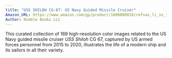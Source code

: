 ```yaml
---
title: "USS SHILOH CG-67: US Navy Guided Missile Cruiser"
Amazon_URL: https://www.amazon.com/gp/product/1608880818/ref=as_li_ss_tl?ie=UTF8&linkCode=ll1&tag=internetbo00a-20
Author: Nimble Books LLC
---
```

<p class="ql-align-justify">This curated collection of 169 high-resolution color images related to the US Navy guided missile cruiser <em>USS Shiloh </em>CG 67, captured by US armed forces personnel from 2015 to 2020, illustrates the life of a modern ship and its sailors in all their variety.</p><p><br></p>